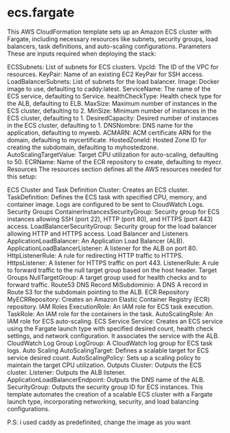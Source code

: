 # ecs.fargate
This AWS CloudFormation template sets up an Amazon ECS cluster with Fargate, including necessary resources like subnets, security groups, load balancers, task definitions, and auto-scaling configurations.
Parameters
These are inputs required when deploying the stack:

ECSSubnets: List of subnets for ECS clusters.
VpcId: The ID of the VPC for resources.
KeyPair: Name of an existing EC2 KeyPair for SSH access.
LoadBalancerSubnets: List of subnets for the load balancer.
Image: Docker image to use, defaulting to caddy:latest.
ServiceName: The name of the ECS service, defaulting to Service.
healthCheckType: Health check type for the ALB, defaulting to ELB.
MaxSize: Maximum number of instances in the ECS cluster, defaulting to 2.
MinSize: Minimum number of instances in the ECS cluster, defaulting to 1.
DesiredCapacity: Desired number of instances in the ECS cluster, defaulting to 1.
DNSNombre: DNS name for the application, defaulting to myweb.
ACMARN: ACM certificate ARN for the domain, defaulting to mycertificate.
HostedZoneId: Hosted Zone ID for creating the subdomain, defaulting to myhostedzone.
AutoScalingTargetValue: Target CPU utilization for auto-scaling, defaulting to 50.
ECRName: Name of the ECR repository to create, defaulting to myecr.
Resources
The resources section defines all the AWS resources needed for this setup:

ECS Cluster and Task Definition
Cluster: Creates an ECS cluster.
TaskDefinition: Defines the ECS task with specified CPU, memory, and container image. Logs are configured to be sent to CloudWatch Logs.
Security Groups
ContainerInstancesSecurityGroup: Security group for ECS instances allowing SSH (port 22), HTTP (port 80), and HTTPS (port 443) access.
LoadBalancerSecurityGroup: Security group for the load balancer allowing HTTP and HTTPS access.
Load Balancer and Listeners
ApplicationLoadBalancer: An Application Load Balancer (ALB).
ApplicationLoadBalancerListener: A listener for the ALB on port 80.
HttpListenerRule: A rule for redirecting HTTP traffic to HTTPS.
HttpsListener: A listener for HTTPS traffic on port 443.
ListenerRule: A rule to forward traffic to the null target group based on the host header.
Target Groups
NullTargetGroup: A target group used for health checks and to forward traffic.
Route53 DNS Record
MiSubdominio: A DNS A record in Route 53 for the subdomain pointing to the ALB.
ECR Repository
MyECRRepository: Creates an Amazon Elastic Container Registry (ECR) repository.
IAM Roles
ExecutionRole: An IAM role for ECS task execution.
TaskRole: An IAM role for the containers in the task.
AutoScalingRole: An IAM role for ECS auto-scaling.
ECS Service
Service: Creates an ECS service using the Fargate launch type with specified desired count, health check settings, and network configuration. It associates the service with the ALB.
CloudWatch Log Group
LogGroup: A CloudWatch log group for ECS task logs.
Auto Scaling
AutoScalingTarget: Defines a scalable target for ECS service desired count.
AutoScalingPolicy: Sets up a scaling policy to maintain the target CPU utilization.
Outputs
Cluster: Outputs the ECS cluster.
Listener: Outputs the ALB listener.
ApplicationLoadBalancerEndpoint: Outputs the DNS name of the ALB.
SecurityGroup: Outputs the security group ID for ECS instances.
This template automates the creation of a scalable ECS cluster with a Fargate launch type, incorporating networking, security, and load balancing configurations.

P.S: i used caddy as predefinited, change the image as you want
